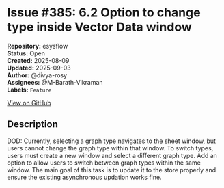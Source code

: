 # Issue #385: 6.2 Option to change type inside Vector Data window

**Repository:** esysflow  
**Status:** Open  
**Created:** 2025-08-09  
**Updated:** 2025-09-03  
**Author:** @divya-rosy  
**Assignees:** @M-Barath-Vikraman  
**Labels:** `Feature`  

[View on GitHub](https://github.com/Simtestlab/esysflow/issues/385)

## Description

DOD: Currently, selecting a graph type navigates to the sheet window, but users cannot change the graph type within that window.
	To switch types, users must create a new window and select a different graph type. Add an option to allow users to switch between graph types within the same window.
	The main goal of this task is to update it to the store properly and ensure the existing asynchronous updation works fine.
